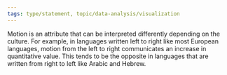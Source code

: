 ```yaml
---
tags: type/statement, topic/data-analysis/visualization
---
```

Motion is an attribute that can be interpreted differently depending on the culture. For example, in languages written left to right like most European languages, motion from the left to right communicates an increase in quantitative value.  This tends to be the opposite in languages that are written from right to left like Arabic and Hebrew.